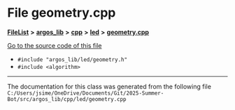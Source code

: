 

# File geometry.cpp



[**FileList**](files.md) **>** [**argos\_lib**](dir_f9cbf5730473812e84551a5945ef39f8.md) **>** [**cpp**](dir_cf4b00708d9639a2579b4441eb30ca52.md) **>** [**led**](dir_42b5fa11a77a8b77390e65f20483b7fe.md) **>** [**geometry.cpp**](geometry_8cpp.md)

[Go to the source code of this file](geometry_8cpp_source.md)



* `#include "argos_lib/led/geometry.h"`
* `#include <algorithm>`


































































------------------------------
The documentation for this class was generated from the following file `C:/Users/jsime/OneDrive/Documents/Git/2025-Summer-Bot/src/argos_lib/cpp/led/geometry.cpp`


